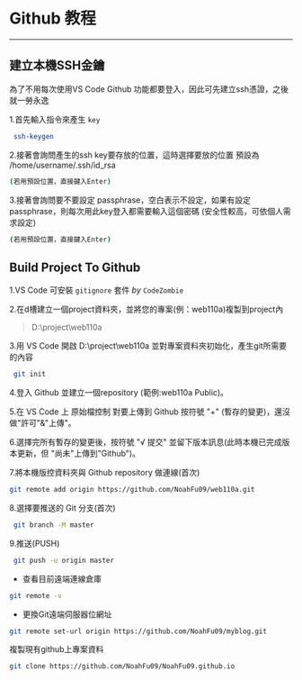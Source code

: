 # Github 教程

---

## 建立本機SSH金鑰

為了不用每次使用VS Code Github 功能都要登入，因此可先建立ssh憑證，之後就一勞永逸

1.首先輸入指令來產生 `key`

~~~bash
 ssh-keygen
~~~

2.接著會詢問產生的ssh key要存放的位置，這時選擇要放的位置 預設為 /home/username/.ssh/id_rsa

~~~bash
(若用預設位置，直接鍵入Enter)
~~~

3.接著會詢問要不要設定 passphrase，空白表示不設定，如果有設定passphrase，則每次用此key登入都需要輸入這個密碼 (安全性較高，可依個人需求設定)

~~~bash
(若用預設位置，直接鍵入Enter)
~~~

## Build Project To Github

1.VS Code 可安裝 `gitignore` 套件 _by_ `CodeZombie`

2.在d槽建立一個project資料夾，並將您的專案(例：web110a)複製到project內

> D:\project\web110a

3.用 VS Code 開啟 D:\project\web110a 並對專案資料夾初始化，產生git所需要的內容

~~~bash
 git init
~~~

4.登入 Github 並建立一個repository (範例:web110a Public)。

5.在 VS Code 上 原始檔控制 對要上傳到 Github 按符號 "+" (暫存的變更)，還沒做"許可"&"上傳"。

6.選擇完所有暫存的變更後，按符號 "√ 提交" 並留下版本訊息(此時本機已完成版本更新，但 "尚未"上傳到"Github")。

7.將本機版控資料夾與 Github repository 做連線(首次)

~~~bash
git remote add origin https://github.com/NoahFu09/web110a.git
~~~

8.選擇要推送的 Git 分支(首次)

~~~bash
 git branch -M master
~~~

9.推送(PUSH)

~~~bash
 git push -u origin master
~~~

* 查看目前遠端連線倉庫

~~~bash
git remote -v
~~~

* 更換Git遠端伺服器位網址

~~~bash
git remote set-url origin https://github.com/NoahFu09/myblog.git
~~~

複製現有github上專案資料

~~~bash
git clone https://github.com/NoahFu09/NoahFu09.github.io
~~~
